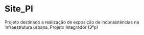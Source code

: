 # Site_PI
 Projeto destinado a realização de exposição de inconsistências na infraestrutura urbana. Projeto Integrador (3ºp)
